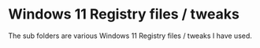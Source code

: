 # Windows 11 Registry files / tweaks
The sub folders are various Windows 11 Registry files / tweaks I have used.
